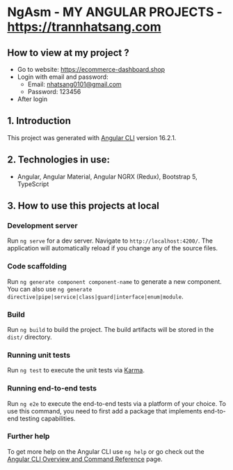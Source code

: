 


# NgAsm - MY ANGULAR PROJECTS - https://trannhatsang.com

## How to view at my project ?
+ Go to website: https://ecommerce-dashboard.shop
+ Login with email and password:
    + Email: nhatsang0101@gmail.com
    + Password: 123456
+ After login 


## 1. Introduction
This project was generated with [Angular CLI](https://github.com/angular/angular-cli) version 16.2.1.

## 2. Technologies in use: 

+ Angular, Angular Material, Angular NGRX (Redux), Bootstrap 5, TypeScript


## 3. How to use this projects at local
### Development server

Run `ng serve` for a dev server. Navigate to `http://localhost:4200/`. The application will automatically reload if you change any of the source files.

### Code scaffolding

Run `ng generate component component-name` to generate a new component. You can also use `ng generate directive|pipe|service|class|guard|interface|enum|module`.

### Build

Run `ng build` to build the project. The build artifacts will be stored in the `dist/` directory.

### Running unit tests

Run `ng test` to execute the unit tests via [Karma](https://karma-runner.github.io).

### Running end-to-end tests

Run `ng e2e` to execute the end-to-end tests via a platform of your choice. To use this command, you need to first add a package that implements end-to-end testing capabilities.

### Further help

To get more help on the Angular CLI use `ng help` or go check out the [Angular CLI Overview and Command Reference](https://angular.io/cli) page.
